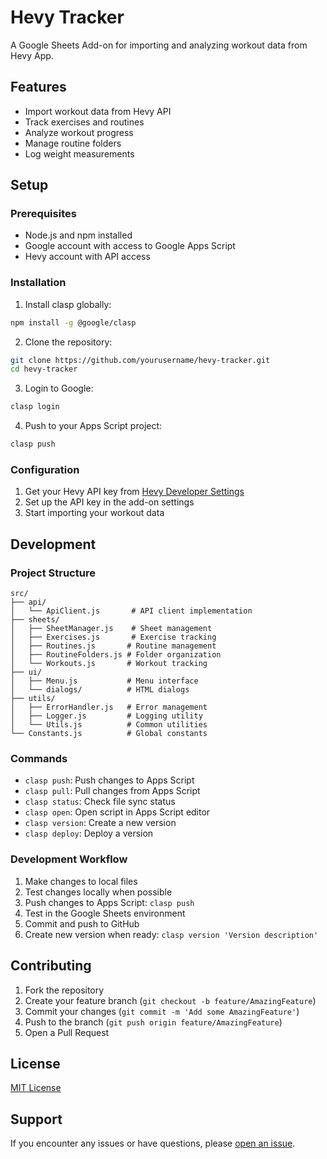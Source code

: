 # Hevy Tracker

A Google Sheets Add-on for importing and analyzing workout data from Hevy App.

## Features

- Import workout data from Hevy API
- Track exercises and routines
- Analyze workout progress
- Manage routine folders
- Log weight measurements

## Setup

### Prerequisites

- Node.js and npm installed
- Google account with access to Google Apps Script
- Hevy account with API access

### Installation

1. Install clasp globally:
```bash
npm install -g @google/clasp
```

2. Clone the repository:
```bash
git clone https://github.com/yourusername/hevy-tracker.git
cd hevy-tracker
```

3. Login to Google:
```bash
clasp login
```

4. Push to your Apps Script project:
```bash
clasp push
```

### Configuration

1. Get your Hevy API key from [Hevy Developer Settings](https://hevy.com/settings?developer)
2. Set up the API key in the add-on settings
3. Start importing your workout data

## Development

### Project Structure

```
src/
├── api/
│   └── ApiClient.js       # API client implementation
├── sheets/
│   ├── SheetManager.js    # Sheet management
│   ├── Exercises.js       # Exercise tracking
│   ├── Routines.js       # Routine management
│   ├── RoutineFolders.js # Folder organization
│   └── Workouts.js       # Workout tracking
├── ui/
│   ├── Menu.js           # Menu interface
│   └── dialogs/          # HTML dialogs
├── utils/
│   ├── ErrorHandler.js   # Error management
│   ├── Logger.js         # Logging utility
│   └── Utils.js          # Common utilities
└── Constants.js          # Global constants

```

### Commands

- `clasp push`: Push changes to Apps Script
- `clasp pull`: Pull changes from Apps Script
- `clasp status`: Check file sync status
- `clasp open`: Open script in Apps Script editor
- `clasp version`: Create a new version
- `clasp deploy`: Deploy a version

### Development Workflow

1. Make changes to local files
2. Test changes locally when possible
3. Push changes to Apps Script: `clasp push`
4. Test in the Google Sheets environment
5. Commit and push to GitHub
6. Create new version when ready: `clasp version 'Version description'`

## Contributing

1. Fork the repository
2. Create your feature branch (`git checkout -b feature/AmazingFeature`)
3. Commit your changes (`git commit -m 'Add some AmazingFeature'`)
4. Push to the branch (`git push origin feature/AmazingFeature`)
5. Open a Pull Request

## License

[MIT License](LICENSE)

## Support

If you encounter any issues or have questions, please [open an issue](https://github.com/yourusername/hevy-tracker/issues).